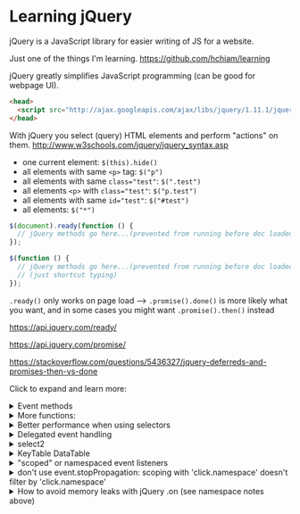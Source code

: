 # Learning jQuery

jQuery is a JavaScript library for easier writing of JS for a website.

Just one of the things I'm learning. https://github.com/hchiam/learning

jQuery greatly simplifies JavaScript programming (can be good for webpage UI).

```html
<head>
  <script src="http://ajax.googleapis.com/ajax/libs/jquery/1.11.1/jquery.min.js"></script>
</head>
```

With jQuery you select (query) HTML elements and perform "actions" on them.
http://www.w3schools.com/jquery/jquery_syntax.asp

- one current element: `$(this).hide()`
- all elements with same `<p>` tag: `$("p")`
- all elements with same `class="test"`: `$(".test")`
- all elements `<p>` with `class="test"`: `$("p.test")`
- all elements with same `id="test"`: `$("#test")`
- all elements: `$("*")`

```js
$(document).ready(function () {
  // jQuery methods go here...(prevented from running before doc loaded)
});
```

```js
$(function () {
  // jQuery methods go here...(prevented from running before doc loaded)
  // (just shortcut typing)
});
```

`.ready()` only works on page load --> `.promise().done()` is more likely what you want, and in some cases you might want `.promise().then()` instead

https://api.jquery.com/ready/

https://api.jquery.com/promise/

https://stackoverflow.com/questions/5436327/jquery-deferreds-and-promises-then-vs-done

Click to expand and learn more:

<details><summary>Event methods</summary>

click
dblclick
mousedown
mouseenter
keypress
submit
change
focus
load
scroll
resize

```js
//If click then do action:

$("p").click(function () {
  // action goes here!!
});
```

Example: `<p>'s` that disappear one at a time when dblclicked:

```html
<!DOCTYPE html>
<html>
  <head>
    <script src="http://ajax.googleapis.com/ajax/libs/jquery/1.11.1/jquery.min.js"></script>
    <script>
      $(document).ready(function () {
        $("p").dblclick(function () {
          $(this).hide();
        });
      });
    </script>
  </head>
  <body>
    <p>If you double-click on me, I will disappear.</p>
    <p>Click me away!</p>
    <p>Click me too!</p>
  </body>
</html>
```

If need to put functions in a separate file my_jquery_functions.js:

```html
<head>
  <script src="http://ajax.googleapis.com/ajax/libs/jquery/1.11.1/jquery.min.js"></script>
  <script src="my_jquery_functions.js"></script>
</head>
```

You can use jQuery to get the event listeners registered on an element:

```js
$._data($("#element-being-investigated")[0], "events");
```

</details>

<details><summary>More functions:</summary>

```js
//fadeIn

$(document).ready(function () {
  $("button").click(function () {
    $("#div1").fadeIn();
    $("#div2").fadeIn("slow");
    $("#div3").fadeIn(3000);
  });
});
```

```js
//fadeToggle
$(document).ready(function(){
  $("button").click(function(){
    $("#div1").fadeToggle();
    $("#div2").fadeToggle("slow");
    $("#div3").fadeToggle(3000);
  });
```

```js
//fadeTo

$(document).ready(function () {
  $("button").click(function () {
    $("#div1").fadeTo("slow", 0.15);
    $("#div2").fadeTo("slow", 0.4);
    $("#div3").fadeTo("slow", 0.7);
  });
});
```

```html
// MULITPLE FUNCTIONS ALL AT ONCE:

<!DOCTYPE html>
<html>
  <head>
    <script src="http://ajax.googleapis.com/ajax/libs/jquery/1.11.1/jquery.min.js"></script>
    <script>
      $(document).ready(function () {
        $("button").click(function () {
          $("#p1").css("color", "red").slideUp(2000).slideDown(2000);
          // could also just do:  $("#p1").css("color","red").slideUp(2000).slideDown(2000);
          // note that the slideUp and slideDown are done in order (as expected)
        });
      });
    </script>
  </head>
  <body>
    <p id="p1">jQuery is fun!!</p>
    <button>Click me</button>
  </body>
</html>
```

```js
//get content:

alert("Text: " + $("#test").text());

//set contentL

$("#btn1").click(function () {
  $("#test1").text("Hello world!");
});
```

```js
//set attribute:

$("button").click(function () {
  $("#w3s").attr({
    href: "http://www.w3schools.com/jquery",
    title: "W3Schools jQuery Tutorial",
  });
});
```

```js
//get attribute:

$("button").click(function () {
  alert($("#w3s").attr("href"));
});
```

```html
//example:
<!DOCTYPE html>
<html>
  <head>
    <script src="http://ajax.googleapis.com/ajax/libs/jquery/1.11.1/jquery.min.js"></script>
    <script>
      $(document).ready(function () {
        $("button").click(function () {
          alert($("#w3s").attr("href"));
        });
      });
    </script>
  </head>

  <body>
    <p><a href="http://www.w3schools.com" id="w3s">W3Schools.com</a></p>
    <button>Show href Value</button>
  </body>
</html>
```

(Link: [a note on using `attr()` vs `prop()`](https://stackoverflow.com/questions/5874652/prop-vs-attr/5876747#5876747))

```js
//rid it + its children:
$("#div1").remove();

//rid it of its children:
$("#div1").empty();

//remove all <p>'s with italic
$("p").remove(".italic");
```

```js
//add after:
$("p").append("Some appended text.");

//add before:
$("p").prepend("Some prepended text.");
```

```js
//append multiple <p>'s:
function appendText() {
  var txt1 = "<p>Text.</p>"; // Create element with HTML
  var txt2 = $("<p></p>").text("Text."); // Create with jQuery
  var txt3 = document.createElement("p"); // Create with DOM
  txt3.innerHTML = "Text.";
  $("p").append(txt1, txt2, txt3); // Append the new elements
}
```

```js
//insert text after an image:
$("img").after("Some text after");

//insert text before an image:
$("img").before("Some text before");
```

</details>

<details><summary>Better performance when using selectors</summary>

When jQuery looks at the string inside `$('...')`, it searches from right to left (so `.this-last .this-second .this-first`).

Prefer: (id) over (tag name with class) over (class).

For example, from fastest to slowest: `$('#some-id')` is faster than `$('a.some-class')` is faster than `$('.some-class')`.

A helpful pattern to remember is: `var cache = $('#container').find('div.some-class')`.

That is actually _faster_ than `var cache = $('#container div.some-class')`, because, again, jQuery searches right-to-left inside the selector string, which means it looks for `div.some-class` before filtering for instances that are inside of an element with id `#container`.

</details>

<details><summary>Delegated event handling</summary>

You can dynamically add event listeners to children elements that don't exist yet!

`$('#parent').on("click", "#child", function() {});`

Note: a delegated jQuery event listener might not work on the first trigger: for some reason changing `$('body').on('click',` to `$('body').click(` helps make it work on the first click

</details>

<details><summary>select2</summary>

<https://codepen.io/hchiam/pen/WNvMaEx>

</details>

<details><summary>KeyTable DataTable</summary>

<https://codepen.io/hchiam/pen/wvKwZRz>

</details>

<details><summary>"scoped" or namespaced event listeners</summary>

You can namespace events! Helpful for unbinding only the one listener of an event you want to unbind, instead of removing all listeners of the same event type.
  
Example: `.on('click.myNameSpace', function () { });`

<https://css-tricks.com/namespaced-events-jquery>

You can do `.off('.namespace')`: "All events of all types in a specific namespace can be removed from an element by providing just a namespace, such as "`.myPlugin`". At minimum, either a namespace or event name must be provided." https://api.jquery.com/off/#:~:text=All%20events%20of%20all%20types%20in%20a%20specific%20namespace%20can%20be%20removed%20from%20an%20element%20by%20providing%20just%20a%20namespace%2C%20such%20as%20%22.myPlugin%22.%20At%20minimum%2C%20either%20a%20namespace%20or%20event%20name%20must%20be%20provided.

</details>

<details><summary>don't use event.stopPropagation: scoping with 'click.namespace' doesn't filter by 'click.namespace'</summary>

demo and what to do instead: https://codepen.io/hchiam/pen/eYjyRxN?editors=1010

explanation: https://css-tricks.com/dangers-stopping-event-propagation/

</details>

<details><summary>How to avoid memory leaks with jQuery .on (see namespace notes above)</summary>

Make use of namespaced events - https://stackoverflow.com/questions/30793066/how-to-avoid-memory-leaks-from-jquery

</details>
